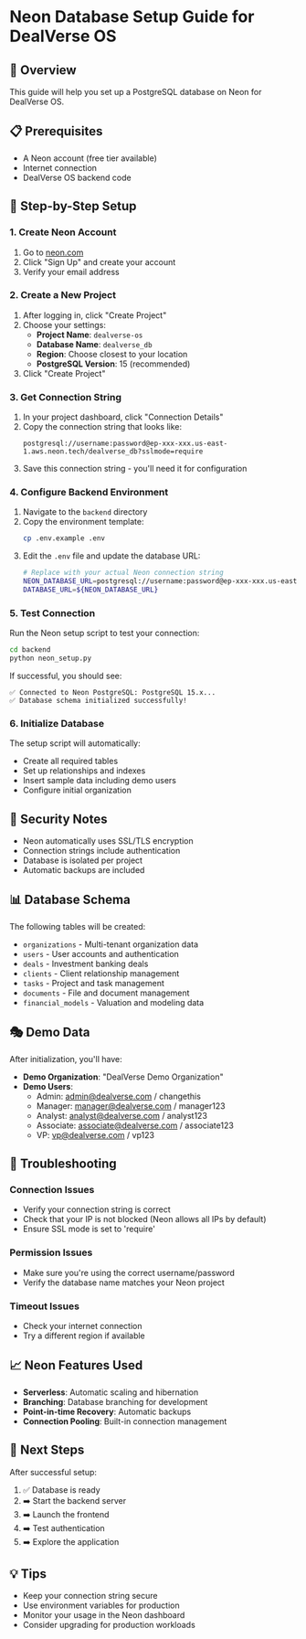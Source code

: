 # Neon Database Setup Guide for DealVerse OS

## 🎯 **Overview**
This guide will help you set up a PostgreSQL database on Neon for DealVerse OS.

## 📋 **Prerequisites**
- A Neon account (free tier available)
- Internet connection
- DealVerse OS backend code

## 🔧 **Step-by-Step Setup**

### **1. Create Neon Account**
1. Go to [neon.com](https://neon.com)
2. Click "Sign Up" and create your account
3. Verify your email address

### **2. Create a New Project**
1. After logging in, click "Create Project"
2. Choose your settings:
   - **Project Name**: `dealverse-os`
   - **Database Name**: `dealverse_db`
   - **Region**: Choose closest to your location
   - **PostgreSQL Version**: 15 (recommended)
3. Click "Create Project"

### **3. Get Connection String**
1. In your project dashboard, click "Connection Details"
2. Copy the connection string that looks like:
   ```
   postgresql://username:password@ep-xxx-xxx.us-east-1.aws.neon.tech/dealverse_db?sslmode=require
   ```
3. Save this connection string - you'll need it for configuration

### **4. Configure Backend Environment**
1. Navigate to the `backend` directory
2. Copy the environment template:
   ```bash
   cp .env.example .env
   ```
3. Edit the `.env` file and update the database URL:
   ```bash
   # Replace with your actual Neon connection string
   NEON_DATABASE_URL=postgresql://username:password@ep-xxx-xxx.us-east-1.aws.neon.tech/dealverse_db?sslmode=require
   DATABASE_URL=${NEON_DATABASE_URL}
   ```

### **5. Test Connection**
Run the Neon setup script to test your connection:
```bash
cd backend
python neon_setup.py
```

If successful, you should see:
```
✅ Connected to Neon PostgreSQL: PostgreSQL 15.x...
✅ Database schema initialized successfully!
```

### **6. Initialize Database**
The setup script will automatically:
- Create all required tables
- Set up relationships and indexes
- Insert sample data including demo users
- Configure initial organization

## 🔐 **Security Notes**
- Neon automatically uses SSL/TLS encryption
- Connection strings include authentication
- Database is isolated per project
- Automatic backups are included

## 📊 **Database Schema**
The following tables will be created:
- `organizations` - Multi-tenant organization data
- `users` - User accounts and authentication
- `deals` - Investment banking deals
- `clients` - Client relationship management
- `tasks` - Project and task management
- `documents` - File and document management
- `financial_models` - Valuation and modeling data

## 🎭 **Demo Data**
After initialization, you'll have:
- **Demo Organization**: "DealVerse Demo Organization"
- **Demo Users**:
  - Admin: admin@dealverse.com / changethis
  - Manager: manager@dealverse.com / manager123
  - Analyst: analyst@dealverse.com / analyst123
  - Associate: associate@dealverse.com / associate123
  - VP: vp@dealverse.com / vp123

## 🔧 **Troubleshooting**

### **Connection Issues**
- Verify your connection string is correct
- Check that your IP is not blocked (Neon allows all IPs by default)
- Ensure SSL mode is set to 'require'

### **Permission Issues**
- Make sure you're using the correct username/password
- Verify the database name matches your Neon project

### **Timeout Issues**
- Check your internet connection
- Try a different region if available

## 📈 **Neon Features Used**
- **Serverless**: Automatic scaling and hibernation
- **Branching**: Database branching for development
- **Point-in-time Recovery**: Automatic backups
- **Connection Pooling**: Built-in connection management

## 🎯 **Next Steps**
After successful setup:
1. ✅ Database is ready
2. ➡️ Start the backend server
3. ➡️ Launch the frontend
4. ➡️ Test authentication
5. ➡️ Explore the application

## 💡 **Tips**
- Keep your connection string secure
- Use environment variables for production
- Monitor your usage in the Neon dashboard
- Consider upgrading for production workloads

